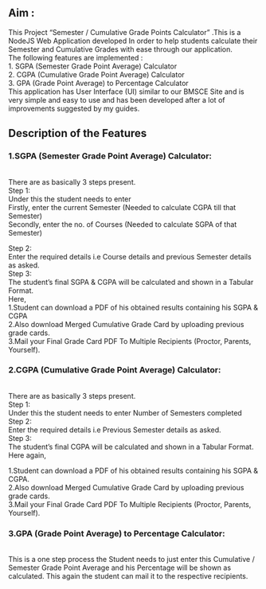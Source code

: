 <h2>Aim : </h2>
This Project “Semester / Cumulative Grade Points Calculator” .This is a NodeJS Web Application developed In order to help students calculate their Semester and Cumulative Grades with ease through our application.
<br>
The following features are implemented :<br>
1.	SGPA (Semester Grade Point Average) Calculator<br>
2.	CGPA (Cumulative Grade Point Average) Calculator<br>
3.	GPA (Grade Point Average) to Percentage Calculator<br>
This application has User Interface (UI) similar to our BMSCE Site and is very simple and easy to use and has been developed after a lot of improvements suggested by my guides.
<br>
<h2>Description of the Features</h2>
<h3>1.SGPA (Semester Grade Point Average) Calculator:</h3><br>
There are as basically 3 steps present. <br>
Step 1:<br>
Under this the student needs to enter <br>
Firstly, enter the current Semester (Needed to calculate CGPA till that Semester)<br>
Secondly, enter the no. of Courses (Needed to calculate SGPA of that Semester)<br>

Step 2:<br>
Enter the required details i.e Course details and previous Semester details as asked.<br>
Step 3:<br>
The student’s final SGPA & CGPA will be calculated and shown in a Tabular Format.<br>
Here, <br>
1.Student can download a PDF of his obtained results containing his SGPA & CGPA<br>
2.Also download Merged Cumulative Grade Card by uploading previous grade cards.<br>
3.Mail your Final Grade Card PDF To Multiple Recipients (Proctor, Parents, Yourself).<br>

<h3>2.CGPA (Cumulative Grade Point Average) Calculator:</h3><br>
There are as basically 3 steps present. <br>
Step 1:<br>
Under this the student needs to enter Number of Semesters completed<br>
Step 2:<br>
Enter the required details i.e Previous Semester details as asked.<br>
Step 3:<br>
The student’s final CGPA will be calculated and shown in a Tabular Format.<br>
Here again,<br>

1.Student can download a PDF of his obtained results containing his SGPA & CGPA.<br>
2.Also download Merged Cumulative Grade Card by uploading previous grade cards.<br>
3.Mail your Final Grade Card PDF To Multiple Recipients (Proctor, Parents, Yourself).<br>

<h3>3.GPA (Grade Point Average) to Percentage Calculator:</h3><br>
This is a one step process the Student needs to just enter this Cumulative / Semester Grade Point Average and his Percentage will be shown as calculated. This again the student can mail it to the respective recipients.<br>
